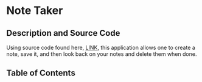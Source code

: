 # Note Taker

## Description and Source Code

Using source code found here, [LINK](https://github.com/coding-boot-camp/miniature-eureka), this application allows one to create a note, save it, and then look back on your notes and delete them when done.

## Table of Contents